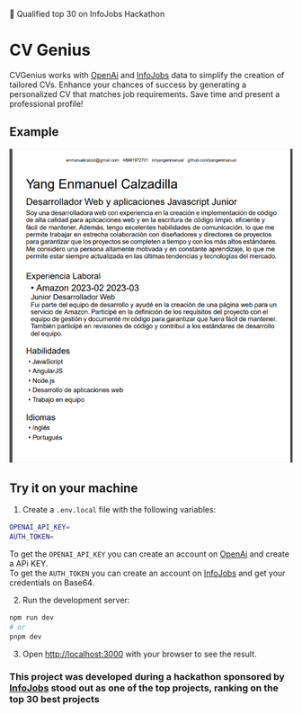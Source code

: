 🏅 Qualified top 30 on InfoJobs Hackathon

# CV Genius

CVGenius works with [OpenAi](https://openai.com) and [InfoJobs](https://infojobs.net) data to simplify the creation of tailored CVs. Enhance your chances of success by generating a personalized CV that matches job requirements. Save time and present a professional profile!

## Example

![AI generated CV](./screenshot.png)

## Try it on your machine

1. Create a `.env.local` file with the following variables:

```bash
OPENAI_API_KEY=
AUTH_TOKEN=
```

To get the `OPENAI_API_KEY` you can create an account on [OpenAi](https://openai.com) and create a APi KEY.  
To get the `AUTH_TOKEN` you can create an account on [InfoJobs](https://developer.infojobs.net/) and get your credentials on Base64.  

2. Run the development server:

```bash
npm run dev
# or
pnpm dev
```

3. Open [http://localhost:3000](http://localhost:3000) with your browser to see the result.

### This project was developed during a hackathon sponsored by [InfoJobs](https://infojobs.net) stood out as one of the top projects, ranking on the top 30 best projects
